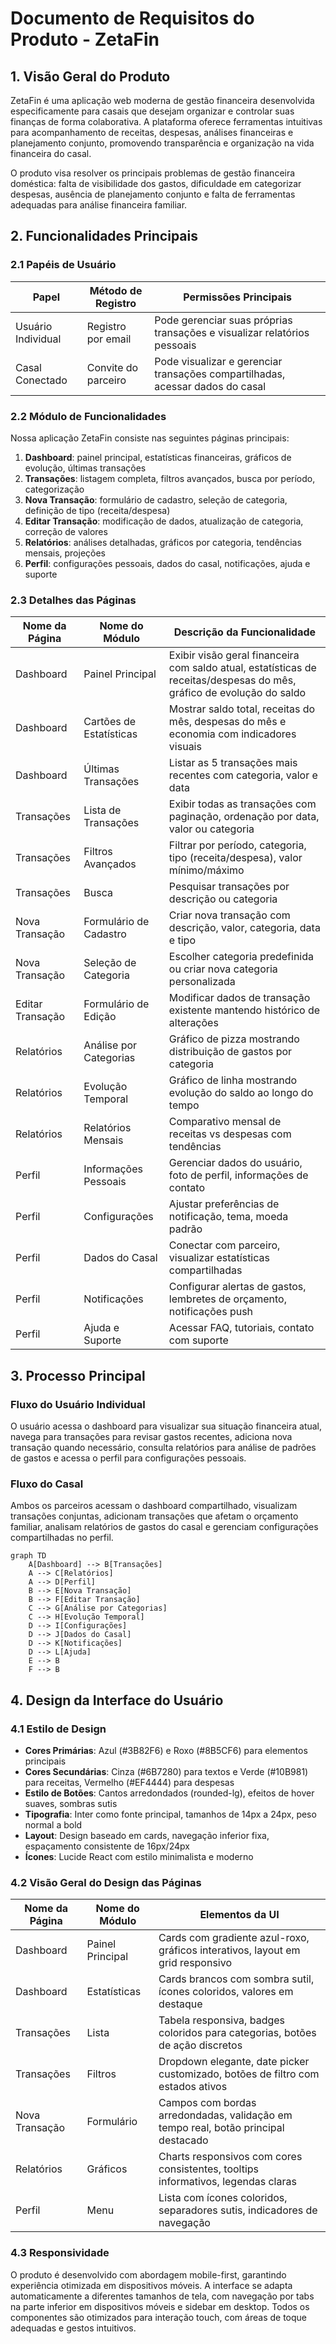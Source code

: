 # Documento de Requisitos do Produto - ZetaFin

## 1. Visão Geral do Produto

ZetaFin é uma aplicação web moderna de gestão financeira desenvolvida especificamente para casais que desejam organizar e controlar suas finanças de forma colaborativa. A plataforma oferece ferramentas intuitivas para acompanhamento de receitas, despesas, análises financeiras e planejamento conjunto, promovendo transparência e organização na vida financeira do casal.

O produto visa resolver os principais problemas de gestão financeira doméstica: falta de visibilidade dos gastos, dificuldade em categorizar despesas, ausência de planejamento conjunto e falta de ferramentas adequadas para análise financeira familiar.

## 2. Funcionalidades Principais

### 2.1 Papéis de Usuário

| Papel | Método de Registro | Permissões Principais |
|-------|-------------------|----------------------|
| Usuário Individual | Registro por email | Pode gerenciar suas próprias transações e visualizar relatórios pessoais |
| Casal Conectado | Convite do parceiro | Pode visualizar e gerenciar transações compartilhadas, acessar dados do casal |

### 2.2 Módulo de Funcionalidades

Nossa aplicação ZetaFin consiste nas seguintes páginas principais:

1. **Dashboard**: painel principal, estatísticas financeiras, gráficos de evolução, últimas transações
2. **Transações**: listagem completa, filtros avançados, busca por período, categorização
3. **Nova Transação**: formulário de cadastro, seleção de categoria, definição de tipo (receita/despesa)
4. **Editar Transação**: modificação de dados, atualização de categoria, correção de valores
5. **Relatórios**: análises detalhadas, gráficos por categoria, tendências mensais, projeções
6. **Perfil**: configurações pessoais, dados do casal, notificações, ajuda e suporte

### 2.3 Detalhes das Páginas

| Nome da Página | Nome do Módulo | Descrição da Funcionalidade |
|----------------|----------------|----------------------------|
| Dashboard | Painel Principal | Exibir visão geral financeira com saldo atual, estatísticas de receitas/despesas do mês, gráfico de evolução do saldo |
| Dashboard | Cartões de Estatísticas | Mostrar saldo total, receitas do mês, despesas do mês e economia com indicadores visuais |
| Dashboard | Últimas Transações | Listar as 5 transações mais recentes com categoria, valor e data |
| Transações | Lista de Transações | Exibir todas as transações com paginação, ordenação por data, valor ou categoria |
| Transações | Filtros Avançados | Filtrar por período, categoria, tipo (receita/despesa), valor mínimo/máximo |
| Transações | Busca | Pesquisar transações por descrição ou categoria |
| Nova Transação | Formulário de Cadastro | Criar nova transação com descrição, valor, categoria, data e tipo |
| Nova Transação | Seleção de Categoria | Escolher categoria predefinida ou criar nova categoria personalizada |
| Editar Transação | Formulário de Edição | Modificar dados de transação existente mantendo histórico de alterações |
| Relatórios | Análise por Categorias | Gráfico de pizza mostrando distribuição de gastos por categoria |
| Relatórios | Evolução Temporal | Gráfico de linha mostrando evolução do saldo ao longo do tempo |
| Relatórios | Relatórios Mensais | Comparativo mensal de receitas vs despesas com tendências |
| Perfil | Informações Pessoais | Gerenciar dados do usuário, foto de perfil, informações de contato |
| Perfil | Configurações | Ajustar preferências de notificação, tema, moeda padrão |
| Perfil | Dados do Casal | Conectar com parceiro, visualizar estatísticas compartilhadas |
| Perfil | Notificações | Configurar alertas de gastos, lembretes de orçamento, notificações push |
| Perfil | Ajuda e Suporte | Acessar FAQ, tutoriais, contato com suporte |

## 3. Processo Principal

### Fluxo do Usuário Individual
O usuário acessa o dashboard para visualizar sua situação financeira atual, navega para transações para revisar gastos recentes, adiciona nova transação quando necessário, consulta relatórios para análise de padrões de gastos e acessa o perfil para configurações pessoais.

### Fluxo do Casal
Ambos os parceiros acessam o dashboard compartilhado, visualizam transações conjuntas, adicionam transações que afetam o orçamento familiar, analisam relatórios de gastos do casal e gerenciam configurações compartilhadas no perfil.

```mermaid
graph TD
    A[Dashboard] --> B[Transações]
    A --> C[Relatórios]
    A --> D[Perfil]
    B --> E[Nova Transação]
    B --> F[Editar Transação]
    C --> G[Análise por Categorias]
    C --> H[Evolução Temporal]
    D --> I[Configurações]
    D --> J[Dados do Casal]
    D --> K[Notificações]
    D --> L[Ajuda]
    E --> B
    F --> B
```

## 4. Design da Interface do Usuário

### 4.1 Estilo de Design

- **Cores Primárias**: Azul (#3B82F6) e Roxo (#8B5CF6) para elementos principais
- **Cores Secundárias**: Cinza (#6B7280) para textos e Verde (#10B981) para receitas, Vermelho (#EF4444) para despesas
- **Estilo de Botões**: Cantos arredondados (rounded-lg), efeitos de hover suaves, sombras sutis
- **Tipografia**: Inter como fonte principal, tamanhos de 14px a 24px, peso normal a bold
- **Layout**: Design baseado em cards, navegação inferior fixa, espaçamento consistente de 16px/24px
- **Ícones**: Lucide React com estilo minimalista e moderno

### 4.2 Visão Geral do Design das Páginas

| Nome da Página | Nome do Módulo | Elementos da UI |
|----------------|----------------|-----------------|
| Dashboard | Painel Principal | Cards com gradiente azul-roxo, gráficos interativos, layout em grid responsivo |
| Dashboard | Estatísticas | Cards brancos com sombra sutil, ícones coloridos, valores em destaque |
| Transações | Lista | Tabela responsiva, badges coloridos para categorias, botões de ação discretos |
| Transações | Filtros | Dropdown elegante, date picker customizado, botões de filtro com estados ativos |
| Nova Transação | Formulário | Campos com bordas arredondadas, validação em tempo real, botão principal destacado |
| Relatórios | Gráficos | Charts responsivos com cores consistentes, tooltips informativos, legendas claras |
| Perfil | Menu | Lista com ícones coloridos, separadores sutis, indicadores de navegação |

### 4.3 Responsividade

O produto é desenvolvido com abordagem mobile-first, garantindo experiência otimizada em dispositivos móveis. A interface se adapta automaticamente a diferentes tamanhos de tela, com navegação por tabs na parte inferior em dispositivos móveis e sidebar em desktop. Todos os componentes são otimizados para interação touch, com áreas de toque adequadas e gestos intuitivos.
